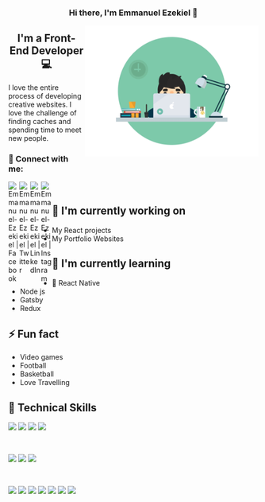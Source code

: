 
<h3 align="center">
Hi there, I'm Emmanuel Ezekiel 👋
</h3>
<img src="https://github.com/nirala69/nirala69/blob/master/70804f7e25b11f29db904f2fa7b4cd9d.gif" width="350" align='right'>
<h2 align="center">
I'm a Front-End Developer 💻 
</h2> 

I love the entire process of developing creative websites. I love the challenge of finding caches and spending time to meet new people. 

### 🤝 Connect with me:


<a href="https://facebook.com/emamex"><img align="left" alt="Emmanuel-Ezekiel | Facebook" width="22px" src="https://cdn.jsdelivr.net/npm/simple-icons@v3/icons/facebook.svg" /></a>
<a href="https://twitter.com/emagency95"><img align="left" alt="Emmanuel-Ezekiel  | Twitter" width="22px" src="https://cdn.jsdelivr.net/npm/simple-icons@v3/icons/twitter.svg" /></a>
<a href="https://www.linkedin.com/in/Emmanuel-Ezekiel/"><img align="left" alt="Emmanuel-Ezekiel  | LinkedIn" width="22px" src="https://cdn.jsdelivr.net/npm/simple-icons@v3/icons/linkedin.svg" /></a>
<a href="https://instagram.com/rungee.codes"><img align="left" alt="Emmanuel-Ezekiel  | Instagram" width="22px" src="https://cdn.jsdelivr.net/npm/simple-icons@v3/icons/instagram.svg" /></a>

</br>

## 🔭 I'm currently working on

- My React projects
- My Portfolio Websites

## 🌱 I'm currently learning

- 📱 React Native
- Node js
- Gatsby
- Redux

## ⚡ Fun fact

- Video games
- Football
- Basketball
- Love Travelling

## 💼 Technical Skills

![](https://img.shields.io/badge/Code-React-informational?style=flat&logo=react&color=61DAFB)
![](https://img.shields.io/badge/Code-Redux-informational?style=flat&logo=Redux&color=764ABC)
![](https://img.shields.io/badge/Code-JavaScript-informational?style=flat&logo=JavaScript&color=F7DF1E)
![](https://img.shields.io/badge/Code-HTML5-informational?style=flat&logo=HTML5&color=E34F26)

</br>

![](https://img.shields.io/badge/Style-Bootstrap-informational?style=flat&logo=Bootstrap&color=7952B3)
![](https://img.shields.io/badge/Style-CSS3-informational?style=flat&logo=CSS3&color=1572B6)
![](https://img.shields.io/badge/SASS-hotpink.svg?style=for-the-badge&logo=SASS&logoColor=white)


</br>

![](https://img.shields.io/badge/Tools-Figma-informational?style=flat&logo=Figma&color=F24E1E)
![](https://img.shields.io/badge/Tools-NPM-informational?style=flat&logo=NPM&color=CB3837)
![](https://img.shields.io/badge/Tools-Netlify-informational?style=flat&logo=netlify&color=00C7B7)
![](https://img.shields.io/badge/Tools-Git-informational?style=flat&logo=Git&color=F05032)
![](https://img.shields.io/badge/Tools-GitHub-informational?style=flat&logo=GitHub&color=181717)
![](https://img.shields.io/badge/yarn-%232C8EBB.svg?style=for-the-badge&logo=yarn&logoColor=white)
![](https://img.shields.io/badge/Visual%20Studio-5C2D91.svg?style=for-the-badge&logo=visual-studio&logoColor=white)

